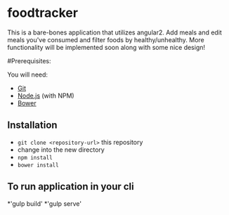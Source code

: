 # foodtracker

This is a bare-bones application that utilizes angular2. Add meals and edit meals you've consumed and filter foods by healthy/unhealthy. 
More functionality will be implemented soon along with some nice design!

#Prerequisites:

You will need:

* [Git](http://git-scm.com/)
* [Node.js](http://nodejs.org/) (with NPM)
* [Bower](http://bower.io/)

## Installation

* `git clone <repository-url>` this repository
* change into the new directory
* `npm install`
* `bower install`

## To run application in your cli

*'gulp build'
*'gulp serve'

